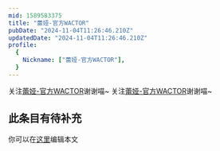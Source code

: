 ```yaml
---
mid: 1589583375
title: "蕾娅-官方WACTOR"
pubDate: "2024-11-04T11:26:46.210Z"
updatedDate: "2024-11-04T11:26:46.210Z"
profile:
  {
    Nickname: ["蕾娅-官方WACTOR"],
  }
---
```


关注[蕾娅-官方WACTOR](https://space.bilibili.com/1589583375)谢谢喵~ 关注[蕾娅-官方WACTOR](https://space.bilibili.com/1589583375)谢谢喵~

## 此条目有待补充
你可以在[这里](https://github.com/Yuhanawa/VTuber.ICU-Content/edit/master/v/蕾娅-官方WACTOR/index.md)编辑本文

